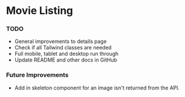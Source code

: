 # Movie Listing

### TODO
- General improvements to details page
- Check if all Tailwind classes are needed
- Full mobile, tablet and desktop run through
- Update README and other docs in GitHub

### Future Improvements
- Add in skeleton component for an image isn't returned from the API.